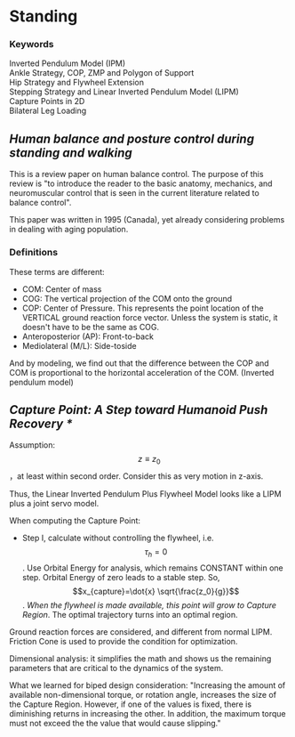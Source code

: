 # Standing

### Keywords

Inverted Pendulum Model \(IPM\)   
Ankle Strategy, COP, ZMP and Polygon of Support   
Hip Strategy and Flywheel Extension   
Stepping Strategy and Linear Inverted Pendulum Model \(LIPM\)   
Capture Points in 2D  
Bilateral Leg Loading

## _Human balance and posture control during standing and walking_

This is a review paper on human balance control. The purpose of this review is "to introduce the reader to the basic anatomy, mechanics, and neuromuscular control that is seen in the current literature related to balance control".

This paper was written in 1995 \(Canada\), yet already considering problems in dealing with aging population.

### Definitions

These terms are different:

* COM: Center of mass
* COG: The vertical projection of the COM onto the ground
* COP: Center of Pressure. This represents the point location of the VERTICAL ground reaction force vector. Unless the system is static, it doesn't have to be the same as COG.
*  Anteroposterior \(AP\): Front-to-back
* Mediolateral \(M/L\): Side-toside

And by modeling, we find out that the difference between the COP and COM is proportional to the horizontal acceleration of the COM. \(Inverted pendulum model\)

## _Capture Point: A Step toward Humanoid Push Recovery \*_

Assumption: $$z \equiv z_0$$，at least within second order. Consider this as very motion in z-axis.

Thus, the Linear Inverted Pendulum Plus Flywheel Model looks like a LIPM plus a joint servo model.

When computing the Capture Point: 

* Step I, calculate without controlling the flywheel, i.e. $$\tau_h = 0$$. Use Orbital Energy for analysis, which remains CONSTANT within one step. Orbital Energy of zero leads to a stable step. So, $$x_{capture}=\dot{x} \sqrt{\frac{z_0}{g}}$$. _When the flywheel is made available, this point will grow to Capture Region_. The optimal trajectory turns into an optimal region.

Ground reaction forces are considered, and different from normal LIPM. Friction Cone is used to provide the condition for optimization.

Dimensional analysis: it simplifies the math and shows us the remaining parameters that are critical to the dynamics of the system.

What we learned for biped design consideration: "Increasing the amount of available non-dimensional torque, or rotation angle, increases the size of the Capture Region. However, if one of the values is fixed, there is diminishing returns in increasing the other. In addition, the maximum torque must not exceed the the value that would cause slipping."



